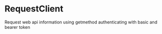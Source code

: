 # RequestClient
Request web api information using getmethod authenticating with basic and bearer token
